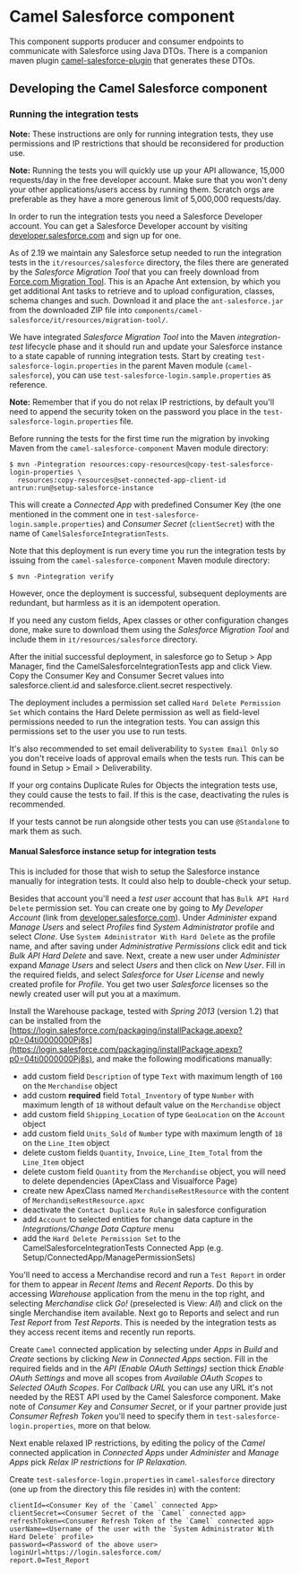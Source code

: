 # Camel Salesforce component #

This component supports producer and consumer endpoints to communicate with Salesforce using Java DTOs. 
There is a companion maven plugin [camel-salesforce-plugin](https://github.com/apache/camel/tree/main/components/camel-salesforce/camel-salesforce-maven-plugin) that generates these DTOs.

## Developing the Camel Salesforce component

### Running the integration tests

**Note:** These instructions are only for running integration tests, they use permissions and IP restrictions that should be reconsidered for production use. 

**Note:** Running the tests you will quickly use up your API allowance, 15,000 requests/day in the free developer account. Make sure that you won't deny your other applications/users access by running them. Scratch orgs are preferable as they have a more generous limit of 5,000,000 requests/day.

In order to run the integration tests you need a Salesforce Developer account. You can get a Salesforce Developer account by visiting [developer.salesforce.com](https://developer.salesforce.com/) and sign up for one.

As of 2.19 we maintain any Salesforce setup needed to run the integration tests in the `it/resources/salesforce` directory, the files there are generated by the _Salesforce Migration Tool_ that you can freely download from [Force.com Migration Tool](https://developer.salesforce.com/page/Force.com_Migration_Tool). This is an Apache Ant extension, by which you get additional Ant tasks to retrieve and to upload configuration, classes, schema changes and such. Download it and place the `ant-salesforce.jar` from the downloaded ZIP file into `components/camel-salesforce/it/resources/migration-tool/`.

We have integrated _Salesforce Migration Tool_ into the Maven _integration-test_ lifecycle phase and it should run and update your Salesforce instance to a state capable of running integration tests. Start by creating `test-salesforce-login.properties` in the parent Maven module (`camel-salesforce`), you can use `test-salesforce-login.sample.properties` as reference.

**Note:** Remember that if you do not relax IP restrictions, by default you'll need to append the security token on the password you place in the `test-salesforce-login.properties` file.

Before running the tests for the first time run the migration by invoking Maven from the `camel-salesforce-component` Maven module directory:

    $ mvn -Pintegration resources:copy-resources@copy-test-salesforce-login-properties \
      resources:copy-resources@set-connected-app-client-id antrun:run@setup-salesforce-instance

This will create a _Connected App_ with predefined Consumer Key (the one mentioned in the comment one in `test-salesforce-login.sample.properties`) and _Consumer Secret_ (`clientSecret`) with the name of `CamelSalesforceIntegrationTests`.

Note that this deployment is run every time you run the integration tests by issuing from the `camel-salesforce-component` Maven module directory:

    $ mvn -Pintegration verify
                                                     
However, once the deployment is successful, subsequent deployments are redundant, but harmless as it is an idempotent operation.

If you need any custom fields, Apex classes or other configuration changes done, make sure to download them using the _Salesforce Migration Tool_ and include them in `it/resources/salesforce` directory.

After the initial successful deployment, in salesforce go to Setup > App Manager, find the CamelSalesforceIntegrationTests app and click View. Copy the Consumer Key and Consumer Secret values into salesforce.client.id and salesforce.client.secret respectively.

The deployment includes a permission set called `Hard Delete Permission Set` which contains the Hard Delete
permission as well as field-level permissions needed to run the integration tests. You can assign this 
permissions set to the user you use to run tests.

It's also recommended to set email deliverability to `System Email Only` so you don't receive loads of approval emails when the tests run. This can be found in Setup > Email > Deliverability. 

If your org contains Duplicate Rules for Objects the integration tests use, they could cause the tests to fail. If this is the case, deactivating the rules is recommended. 

If your tests cannot be run alongside other tests you can use `@Standalone` to mark them as such.

#### Manual Salesforce instance setup for integration tests

This is included for those that wish to setup the Salesforce instance manually for integration tests. It could also help to double-check your setup.

Besides that account you'll need a _test user_ account that has `Bulk API Hard Delete` permission set. You can create one by going to _My Developer Account_ (link from [developer.salesforce.com](https://login.salesforce.com/?lt=de)). Under _Administer_ expand _Manage Users_  and select _Profiles_ find _System Administrator_ profile and select _Clone_. Use `System Administrator With Hard Delete` as the profile name, and after saving under _Administrative Permissions_ click edit and tick _Bulk API Hard Delete_ and save. Next, create a new user under _Administer_ expand _Manage Users_  and select _Users_ and then click on _New User_. Fill in the required fields, and select _Salesforce_ for _User License_ and newly created profile for _Profile_. You get two user _Salesforce_ licenses so the newly created user will put you at a maximum.

Install the Warehouse package, tested with _Spring 2013_ (version 1.2) that can be installed from the [https://login.salesforce.com/packaging/installPackage.apexp?p0=04ti0000000Pj8s](https://login.salesforce.com/packaging/installPackage.apexp?p0=04ti0000000Pj8s), and make the following modifications manually:
 - add custom field `Description` of type `Text` with maximum length of `100` on the `Merchandise` object
 - add custom **required** field `Total_Inventory` of type `Number` with maximum length of `18` without default value on the `Merchandise` object
 - add custom field `Shipping_Location` of type `GeoLocation` on the `Account` object
 - add custom field `Units_Sold` of `Number` type with maximum length of `18` on the `Line_Item` object
 - delete custom fields `Quantity`, `Invoice`, `Line_Item_Total` from the `Line_Item` object
 - delete custom field `Quantity` from the `Merchandise` object, you will need to delete dependencies (ApexClass and Visualforce Page)
 - create new ApexClass named `MerchandiseRestResource` with the content of `MerchandiseRestResource.apxc`
 - deactivate the `Contact Duplicate Rule` in salesforce configuration
 - add `Account` to selected entities for change data capture in the _Integrations/Change Data Capture_ menu
 - add the `Hard Delete Permission Set` to the CamelSalesforceIntegrationTests Connected App (e.g. Setup/ConnectedApp/ManagePermissionSets)

You'll need to access a Merchandise record and run a `Test Report` in order for them to appear in _Recent Items_ and _Recent Reports_. Do this by accessing _Warehouse_ application from the menu in the top right, and selecting _Merchandise_ click _Go!_ (preselected is View: _All_) and click on the single Merchandise item available. Next go to Reports and select and run _Test Report_ from _Test Reports_. This is needed by the integration tests as they access recent items and recently run reports.

Create `Camel` connected application by selecting under _Apps_ in _Build_ and _Create_ sections by clicking _New_ in _Connected Apps_ section. Fill in the required fields and in the _API (Enable OAuth Settings)_ section thick _Enable OAuth Settings_ and move all scopes from _Available OAuth Scopes_ to _Selected OAuth Scopes_. For _Callback URL_ you can use any URL it's not needed by the REST API used by the Camel Salesforce component. Make note of _Consumer Key_ and _Consumer Secret_, or if your partner provide just _Consumer Refresh Token_ you'll need to specify them in `test-salesforce-login.properties`,  more on that below.

Next enable relaxed IP restrictions, by editing the policy of the _Camel_ connected application in _Connected Apps_ under _Administer_ and _Manage Apps_ pick _Relax IP restrictions_ for _IP Relaxation_.  

Create `test-salesforce-login.properties` in `camel-salesforce` directory (one up from the directory this file resides in) with the content:

    clientId=<Consumer Key of the `Camel` connected App>
    clientSecret=<Consumer Secret of the `Camel` connected app>
    refreshToken=<Consumer Refresh Token of the `Camel` connected app>
    userName=<Username of the user with the `System Administrator With Hard Delete` profile>
    password=<Password of the above user>
    loginUrl=https://login.salesforce.com/
    report.0=Test_Report


